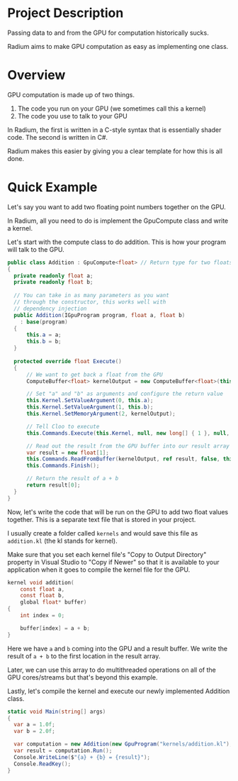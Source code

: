 # Project Description

Passing data to and from the GPU for computation historically sucks.

Radium aims to make GPU computation as easy as implementing one class.

# Overview

GPU computation is made up of two things.

1. The code you run on your GPU (we sometimes call this a kernel)
2. The code you use to talk to your GPU

In Radium, the first is written in a C-style syntax that is essentially shader code.
The second is written in C#.

Radium makes this easier by giving you a clear template for how this is all done.

# Quick Example

Let's say you want to add two floating point numbers together on the GPU. 

In Radium, all you need to do is implement the GpuCompute class and write a kernel.

Let's start with the compute class to do addition. This is how your program will talk to the GPU.

```csharp
public class Addition : GpuCompute<float> // Return type for two floats added together is a float
{
  private readonly float a;
  private readonly float b;
  
  // You can take in as many parameters as you want
  // through the constructor, this works well with
  // dependency injection
  public Addition(IGpuProgram program, float a, float b)
    : base(program)
  {
      this.a = a;
      this.b = b;
  }
  
  protected override float Execute()
  {
      // We want to get back a float from the GPU
      ComputeBuffer<float> kernelOutput = new ComputeBuffer<float>(this.Context, ComputeMemoryFlags.WriteOnly, 1);

      // Set "a" and "b" as arguments and configure the return value
      this.Kernel.SetValueArgument(0, this.a);
      this.Kernel.SetValueArgument(1, this.b);
      this.Kernel.SetMemoryArgument(2, kernelOutput);

      // Tell Cloo to execute
      this.Commands.Execute(this.Kernel, null, new long[] { 1 }, null, this.Events);

      // Read out the result from the GPU buffer into our result array
      var result = new float[1];
      this.Commands.ReadFromBuffer(kernelOutput, ref result, false, this.Events);
      this.Commands.Finish();

      // Return the result of a + b
      return result[0];
  }
}
```

Now, let's write the code that will be run on the GPU to add two float values together.
This is a separate text file that is stored in your project.

I usually create a folder called ```kernels``` and would save this file as ```addition.kl``` (the kl stands for kernel).

Make sure that you set each kernel file's "Copy to Output Directory" property in Visual Studio to "Copy if Newer" so that it is available to your application when it goes to compile the kernel file for the GPU.

```c
kernel void addition(
	const float a, 
	const float b,
	global float* buffer)
{
	int index = 0;

	buffer[index] = a + b;
}
```

Here we have ```a``` and ```b``` coming into the GPU and a result buffer.
We write the result of ```a + b``` to the first location in the result array.

Later, we can use this array to do multithreaded operations on all of the GPU cores/streams but that's beyond this example.

Lastly, let's compile the kernel and execute our newly implemented Addition class.

```csharp
static void Main(string[] args)
{
  var a = 1.0f;
  var b = 2.0f;

  var computation = new Addition(new GpuProgram("kernels/addition.kl"), a, b);
  var result = computation.Run();
  Console.WriteLine($"{a} + {b} = {result}");
  Console.ReadKey();
}
```
